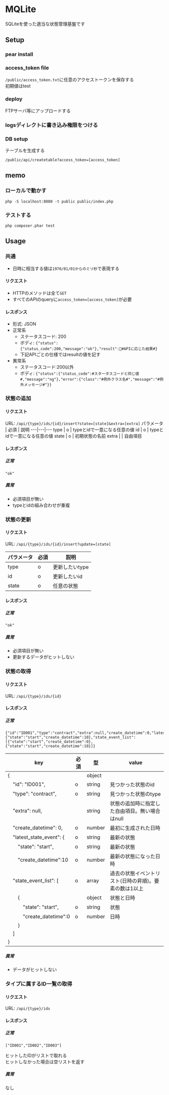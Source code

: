 # MQLite

SQLiteを使った適当な状態管理基盤です

## Setup

### pear install

### access_token file
`/public/access_token.txt`に任意のアクセストークンを保存する  
初期値はtest

### deploy
FTPサーバ等にアップロードする

### logsディレクトに書き込み権限をつける

### DB setup
テーブルを生成する
```
/public/api/createtable?access_token=[access_token]
```

## memo
### ローカルで動かす
```
php -S localhost:8080 -t public public/index.php
```

### テストする
```
php composer.phar test
```
## Usage
### 共通
- 日時に相当する値は`1970/01/01からのミリ秒`で表現する
#### リクエスト
- HTTPのメソッドは全て`GET`
- すべてのAPIのqueryに`access_token=[access_token]`が必要
#### レスポンス
- 形式: JSON
- 正常系
  - ステータスコード: 200
  - ボディ: `{"status":{"status_code":200,"message":"ok"},"result":#APIに応じた結果#}`
  - 下記APIごとの仕様ではresultの値を記す
- 異常系
  - ステータスコード:200以外
  - ボディ: `{"status":{"status_code":#スタータスコードと同じ値#,"message":"ng"},"error":{"class":"#例外クラス名#","message":"#例外メッセージ#"}}`


### 状態の追加
#### リクエスト
URL: `/api/{type}/ids/{id}/insert?state=[state]&extra=[extra]`
パラメータ | 必須 | 説明
---|---|---
type | o | typeとidで一意になる任意の値
id | o | typeとidで一意になる任意の値
state | o | 初期状態の名前
extra | | 自由項目

#### レスポンス
##### 正常
`"ok"`

##### 異常
- 必須項目が無い
- typeとidの組み合わせが重複

### 状態の更新
#### リクエスト
URL: `/api/{type}/ids/{id}/insert?update=[state]`

パラメータ | 必須 | 説明
---|---|---
type | o | 更新したいtype
id | o | 更新したいid
state | o | 任意の状態

#### レスポンス
##### 正常
`"ok"`

##### 異常
- 必須項目が無い
- 更新するデータがヒットしない

### 状態の取得
#### リクエスト
URL: `/api/{type}/ids/{id}`

#### レスポンス
##### 正常
```
{"id":"ID001","type":"contract","extra":null,"create_datetime":0,"latest_state_event":{"state":"start","create_datetime":10},"state_event_list":[{"state":"start","create_datetime":0},{"state":"start","create_datetime":10}]}
```

key | 必須 | 型 | value
---|---|---|---
{ | |object |
&emsp;"id": "ID001", | o | string | 見つかった状態のid
&emsp;"type": "contract", | o | string | 見つかった状態のtype
&emsp;"extra": null, | | string | 状態の追加時に指定した自由項目。無い場合はnull
&emsp;"create_datetime": 0, | o | number | 最初に生成された日時
&emsp;"latest_state_event": { | o | string | 最新の状態
&emsp;&emsp;"state": "start", | o | string | 最新の状態
&emsp;&emsp;"create_datetime":10 | o | number | 最新の状態になった日時
&emsp;"state_event_list": [ | o | array | 過去の状態イベントリスト(日時の昇順)。要素の数は1以上
&emsp;&emsp;{ | | object | 状態と日時
&emsp;&emsp;&emsp;"state": "start", | o | string | 状態
&emsp;&emsp;&emsp;"create_datetime":0 | o | number | 日時
&emsp;&emsp;} |
&emsp;] |
} |


##### 異常
- データがヒットしない

### タイプに属するID一覧の取得
#### リクエスト
URL: `/api/{type}/ids`
#### レスポンス
##### 正常
```
["ID001","ID002","ID003"]
```
ヒットしたIDがリストで取れる  
ヒットしなかった場合は空リストを返す

##### 異常
なし

